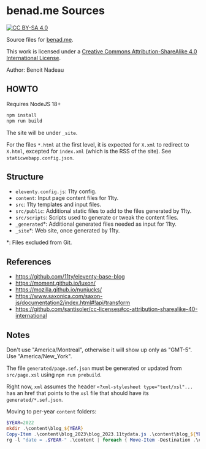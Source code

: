 # benad.me Sources

[![CC BY-SA 4.0][cc-by-sa-shield]][cc-by-sa]

Source files for [benad.me](https://benad.me/).

This work is licensed under a
[Creative Commons Attribution-ShareAlike 4.0 International License][cc-by-sa].

Author: Benoit Nadeau

## HOWTO

Requires NodeJS 18+

```sh
npm install
npm run build
```

The site will be under `_site`.

For the files `*.html` at the first level, it is expected for `X.xml` to redirect
to `X.html`, excepted for `index.xml` (which is the RSS of the site).
See `staticwebapp.config.json`.

## Structure

* `eleventy.config.js`: 11ty config.
* `content`: Input page content files for 11ty.
* `src`: 11ty templates and input files.
* `src/public`: Additional static files to add to the files generated by 11ty.
* `src/scripts`: Scripts used to generate or tweak the content files.
* `_generated`*: Additional generated files needed as input for 11ty.
* `_site`*: Web site, once generated by 11ty.

\*: Files excluded from Git.

## References

* https://github.com/11ty/eleventy-base-blog
* https://moment.github.io/luxon/
* https://mozilla.github.io/nunjucks/
* https://www.saxonica.com/saxon-js/documentation2/index.html#!api/transform
* https://github.com/santisoler/cc-licenses#cc-attribution-sharealike-40-international

## Notes

Don't use "America/Montreal", otherwise it will show up only as "GMT-5". Use
"America/New_York".

The file `generated/page.sef.json` must be generated or updated from
`src/page.xsl` using `npm run prebuild`.

Right now, `xml` assumes the header `<?xml-stylesheet type="text/xsl"...` has an
href that points to the `xsl` file that should have its `generated/*.sef.json`.

Moving to per-year `content` folders:

```ps1
$YEAR=2022
mkdir .\content\blog_${YEAR}
Copy-Item .\content\blog_2023\blog_2023.11tydata.js .\content\blog_${YEAR}\blog_${YEAR}.11tydata.js
rg -l "date = .$YEAR-" .\content | foreach { Move-Item -Destination .\content\blog_${YEAR} $_ }
```

[cc-by-sa]: https://creativecommons.org/licenses/by-sa/4.0/
[cc-by-sa-image]: https://licensebuttons.net/l/by-sa/4.0/88x31.png
[cc-by-sa-shield]: https://img.shields.io/badge/License-CC%20BY--SA%204.0-lightgrey.svg